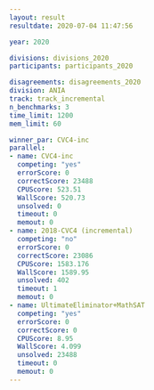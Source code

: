 ```yaml
---
layout: result
resultdate: 2020-07-04 11:47:56

year: 2020

divisions: divisions_2020
participants: participants_2020

disagreements: disagreements_2020
division: ANIA
track: track_incremental
n_benchmarks: 3
time_limit: 1200
mem_limit: 60

winner_par: CVC4-inc
parallel:
- name: CVC4-inc
  competing: "yes"
  errorScore: 0
  correctScore: 23488
  CPUScore: 523.51
  WallScore: 520.73
  unsolved: 0
  timeout: 0
  memout: 0
- name: 2018-CVC4 (incremental)
  competing: "no"
  errorScore: 0
  correctScore: 23086
  CPUScore: 1583.176
  WallScore: 1589.95
  unsolved: 402
  timeout: 1
  memout: 0
- name: UltimateEliminator+MathSAT
  competing: "yes"
  errorScore: 0
  correctScore: 0
  CPUScore: 8.95
  WallScore: 4.099
  unsolved: 23488
  timeout: 0
  memout: 0
---
```

